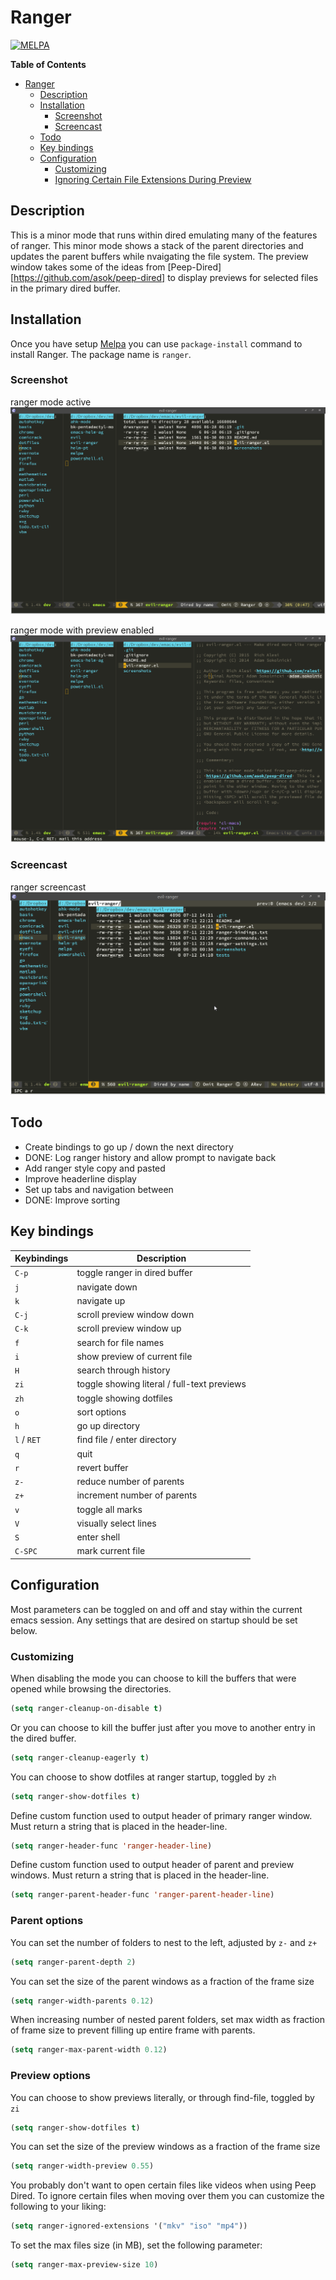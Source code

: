 # Ranger
[![MELPA](http://melpa.org/packages/ranger-badge.svg)](http://melpa.org/#/ranger)
<!-- markdown-toc start - Don't edit this section. Run M-x markdown-toc/generate-toc again -->
**Table of Contents**

- [Ranger](#ranger)
    - [Description](#description)
    - [Installation](#installation)
        - [Screenshot](#screenshot)
        - [Screencast](#screencast)
    - [Todo](#todo)
    - [Key bindings](#key-bindings)
    - [Configuration](#configuration)
        - [Customizing](#customizing)
        - [Ignoring Certain File Extensions During Preview](#ignoring-certain-file-extensions-during-preview)

<!-- markdown-toc end -->

## Description

This is a minor mode that runs within dired emulating many of the features of
ranger. This minor mode shows a stack of the parent directories and updates the
parent buffers while nvaigating the file system. The preview window takes some
of the ideas from [Peep-Dired][https://github.com/asok/peep-dired] to display
previews for selected files in the primary dired buffer.

## Installation

Once you have setup [Melpa](http://melpa.milkbox.net/#/getting-started) you can
use `package-install` command to install Ranger. The package name is `ranger`.

### Screenshot

ranger mode active
![Ranger Mode Active](screenshots/ranger.png)

ranger mode with preview enabled
![Ranger Mode with Preview](screenshots/ranger-preview.png)

### Screencast

ranger screencast
![Ranger Mode Screencast](screenshots/hello-ranger.gif)


## Todo

* Create bindings to go up / down the next directory
* DONE: Log ranger history and allow prompt to navigate back
* Add ranger style copy and pasted
* Improve headerline display
* Set up tabs and navigation between
* DONE: Improve sorting

## Key bindings

| Keybindings | Description                                 |
| ----------- | -------------------------------------- |
| `C-p`       | toggle ranger in dired buffer          |
| `j`         | navigate down                               |
| `k`         | navigate up                                 |
| `C-j`       | scroll preview window down                  |
| `C-k`       | scroll preview window up                    |
| `f`         | search for file names                       |
| `i`         | show preview of current file                |
| `H`         | search through history                      |
| `zi`        | toggle showing literal / full-text previews |
| `zh`        | toggle showing dotfiles                     |
| `o`         | sort options                                |
| `h`         | go up directory                             |
| `l` / `RET` | find file / enter directory                 |
| `q`         | quit                                        |
| `r`         | revert buffer                               |
| `z-`        | reduce number of parents                    |
| `z+`        | increment number of parents                 |
| `v`         | toggle all marks                            |
| `V`         | visually select lines                       |
| `S`         | enter shell                                 |
| `C-SPC`     | mark current file                           |

## Configuration

Most parameters can be toggled on and off and stay within the current emacs
session. Any settings that are desired on startup should be set below. 

### Customizing

When disabling the mode you can choose to kill the buffers that were opened while browsing the directories.
```el
(setq ranger-cleanup-on-disable t)
```

Or you can choose to kill the buffer just after you move to another entry in the dired buffer.
```el
(setq ranger-cleanup-eagerly t)
```

You can choose to show dotfiles at ranger startup, toggled by `zh`
```el
(setq ranger-show-dotfiles t)
```

Define custom function used to output header of primary ranger window. Must
return a string that is placed in the header-line.
```el
(setq ranger-header-func 'ranger-header-line)
```

Define custom function used to output header of parent and preview windows. Must
return a string that is placed in the header-line.
```el
(setq ranger-parent-header-func 'ranger-parent-header-line)
```

### Parent options

You can set the number of folders to nest to the left, adjusted by `z-` and `z+`
```el
(setq ranger-parent-depth 2)
```

You can set the size of the parent windows as a fraction of the frame size
```el
(setq ranger-width-parents 0.12)
```

When increasing number of nested parent folders, set max width as fraction of
frame size to prevent filling up entire frame with parents.
```el
(setq ranger-max-parent-width 0.12)
```

### Preview options

You can choose to show previews literally, or through find-file, toggled by `zi`
```el
(setq ranger-show-dotfiles t)
```

You can set the size of the preview windows as a fraction of the frame size
```el
(setq ranger-width-preview 0.55)
```

You probably don't want to open certain files like videos when using Peep Dired. To ignore certain files when moving over them you can customize the following to your liking:

```el
(setq ranger-ignored-extensions '("mkv" "iso" "mp4"))
```

To set the max files size (in MB), set the following parameter:

```el
(setq ranger-max-preview-size 10)
```
